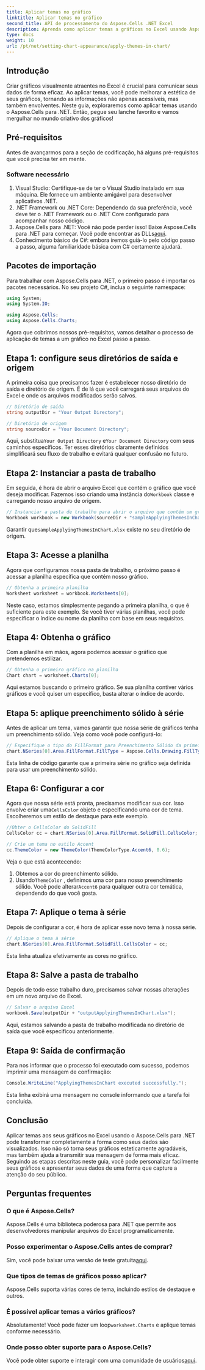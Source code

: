```yaml
---
title: Aplicar temas no gráfico
linktitle: Aplicar temas no gráfico
second_title: API de processamento do Aspose.Cells .NET Excel
description: Aprenda como aplicar temas a gráficos no Excel usando Aspose.Cells para .NET com nosso guia passo a passo fácil de seguir. Melhore sua apresentação de dados.
type: docs
weight: 10
url: /pt/net/setting-chart-appearance/apply-themes-in-chart/
---
```

## Introdução

Criar gráficos visualmente atraentes no Excel é crucial para comunicar seus dados de forma eficaz. Ao aplicar temas, você pode melhorar a estética de seus gráficos, tornando as informações não apenas acessíveis, mas também envolventes. Neste guia, exploraremos como aplicar temas usando o Aspose.Cells para .NET. Então, pegue seu lanche favorito e vamos mergulhar no mundo criativo dos gráficos!

## Pré-requisitos

Antes de avançarmos para a seção de codificação, há alguns pré-requisitos que você precisa ter em mente.

### Software necessário

1. Visual Studio: Certifique-se de ter o Visual Studio instalado em sua máquina. Ele fornece um ambiente amigável para desenvolver aplicativos .NET.
2. .NET Framework ou .NET Core: Dependendo da sua preferência, você deve ter o .NET Framework ou o .NET Core configurado para acompanhar nosso código.
3.  Aspose.Cells para .NET: Você não pode perder isso! Baixe Aspose.Cells para .NET para começar. Você pode encontrar as DLLs[aqui](https://releases.aspose.com/cells/net/).
4. Conhecimento básico de C#: embora iremos guiá-lo pelo código passo a passo, alguma familiaridade básica com C# certamente ajudará.

## Pacotes de importação

Para trabalhar com Aspose.Cells para .NET, o primeiro passo é importar os pacotes necessários. No seu projeto C#, inclua o seguinte namespace:

```csharp
using System;
using System.IO;

using Aspose.Cells;
using Aspose.Cells.Charts;
```

Agora que cobrimos nossos pré-requisitos, vamos detalhar o processo de aplicação de temas a um gráfico no Excel passo a passo.

## Etapa 1: configure seus diretórios de saída e origem

A primeira coisa que precisamos fazer é estabelecer nosso diretório de saída e diretório de origem. É de lá que você carregará seus arquivos do Excel e onde os arquivos modificados serão salvos.

```csharp
// Diretório de saída
string outputDir = "Your Output Directory";

// Diretório de origem
string sourceDir = "Your Document Directory";
```

 Aqui, substitua`Your Output Directory` e`Your Document Directory` com seus caminhos específicos. Ter esses diretórios claramente definidos simplificará seu fluxo de trabalho e evitará qualquer confusão no futuro.

## Etapa 2: Instanciar a pasta de trabalho

 Em seguida, é hora de abrir o arquivo Excel que contém o gráfico que você deseja modificar. Fazemos isso criando uma instância do`Workbook` classe e carregando nosso arquivo de origem.

```csharp
// Instanciar a pasta de trabalho para abrir o arquivo que contém um gráfico
Workbook workbook = new Workbook(sourceDir + "sampleApplyingThemesInChart.xlsx");
```

 Garantir que`sampleApplyingThemesInChart.xlsx` existe no seu diretório de origem.

## Etapa 3: Acesse a planilha

Agora que configuramos nossa pasta de trabalho, o próximo passo é acessar a planilha específica que contém nosso gráfico. 

```csharp
// Obtenha a primeira planilha
Worksheet worksheet = workbook.Worksheets[0];
```

Neste caso, estamos simplesmente pegando a primeira planilha, o que é suficiente para este exemplo. Se você tiver várias planilhas, você pode especificar o índice ou nome da planilha com base em seus requisitos.

## Etapa 4: Obtenha o gráfico

Com a planilha em mãos, agora podemos acessar o gráfico que pretendemos estilizar.

```csharp
// Obtenha o primeiro gráfico na planilha
Chart chart = worksheet.Charts[0];
```

Aqui estamos buscando o primeiro gráfico. Se sua planilha contiver vários gráficos e você quiser um específico, basta alterar o índice de acordo.

## Etapa 5: aplique preenchimento sólido à série

Antes de aplicar um tema, vamos garantir que nossa série de gráficos tenha um preenchimento sólido. Veja como você pode configurá-lo:

```csharp
// Especifique o tipo do FillFormat para Preenchimento Sólido da primeira série
chart.NSeries[0].Area.FillFormat.FillType = Aspose.Cells.Drawing.FillType.Solid;
```

Esta linha de código garante que a primeira série no gráfico seja definida para usar um preenchimento sólido.

## Etapa 6: Configurar a cor

 Agora que nossa série está pronta, precisamos modificar sua cor. Isso envolve criar uma`CellsColor` objeto e especificando uma cor de tema. Escolheremos um estilo de destaque para este exemplo.

```csharp
//Obter o CellsColor do SolidFill
CellsColor cc = chart.NSeries[0].Area.FillFormat.SolidFill.CellsColor;

// Crie um tema no estilo Accent
cc.ThemeColor = new ThemeColor(ThemeColorType.Accent6, 0.6);
```

Veja o que está acontecendo:
1. Obtemos a cor do preenchimento sólido.
2.  Usando`ThemeColor` , definimos uma cor para nosso preenchimento sólido. Você pode alterar`Accent6` para qualquer outra cor temática, dependendo do que você gosta.

## Etapa 7: Aplique o tema à série

Depois de configurar a cor, é hora de aplicar esse novo tema à nossa série. 

```csharp
// Aplique o tema à série
chart.NSeries[0].Area.FillFormat.SolidFill.CellsColor = cc;
```

Esta linha atualiza efetivamente as cores no gráfico. 

## Etapa 8: Salve a pasta de trabalho

Depois de todo esse trabalho duro, precisamos salvar nossas alterações em um novo arquivo do Excel.

```csharp
// Salvar o arquivo Excel
workbook.Save(outputDir + "outputApplyingThemesInChart.xlsx");
```

Aqui, estamos salvando a pasta de trabalho modificada no diretório de saída que você especificou anteriormente. 

## Etapa 9: Saída de confirmação

Para nos informar que o processo foi executado com sucesso, podemos imprimir uma mensagem de confirmação:

```csharp
Console.WriteLine("ApplyingThemesInChart executed successfully.");
```

Esta linha exibirá uma mensagem no console informando que a tarefa foi concluída.

## Conclusão

Aplicar temas aos seus gráficos no Excel usando o Aspose.Cells para .NET pode transformar completamente a forma como seus dados são visualizados. Isso não só torna seus gráficos esteticamente agradáveis, mas também ajuda a transmitir sua mensagem de forma mais eficaz. Seguindo as etapas descritas neste guia, você pode personalizar facilmente seus gráficos e apresentar seus dados de uma forma que capture a atenção do seu público.

## Perguntas frequentes

### O que é Aspose.Cells?
Aspose.Cells é uma biblioteca poderosa para .NET que permite aos desenvolvedores manipular arquivos do Excel programaticamente.

### Posso experimentar o Aspose.Cells antes de comprar?
 Sim, você pode baixar uma versão de teste gratuita[aqui](https://releases.aspose.com/).

### Que tipos de temas de gráficos posso aplicar?
Aspose.Cells suporta várias cores de tema, incluindo estilos de destaque e outros.

### É possível aplicar temas a vários gráficos?
Absolutamente! Você pode fazer um loop`worksheet.Charts` e aplique temas conforme necessário.

### Onde posso obter suporte para o Aspose.Cells?
 Você pode obter suporte e interagir com uma comunidade de usuários[aqui](https://forum.aspose.com/c/cells/9).